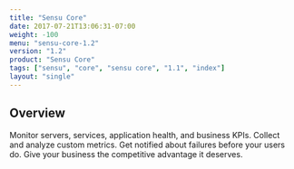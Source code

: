 ```yaml
---
title: "Sensu Core"
date: 2017-07-21T13:06:31-07:00
weight: -100
menu: "sensu-core-1.2"
version: "1.2"
product: "Sensu Core"
tags: ["sensu", "core", "sensu core", "1.1", "index"]
layout: "single"
---
```


## Overview
Monitor servers, services, application health, and business KPIs. Collect and analyze custom metrics. Get notified about failures before your users do. Give your business the competitive advantage it deserves.
